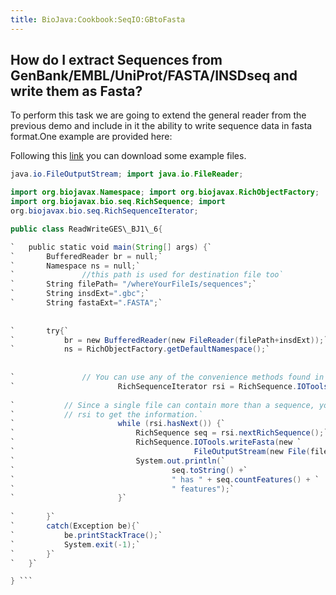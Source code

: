 ```yaml
---
title: BioJava:Cookbook:SeqIO:GBtoFasta
---
```


How do I extract Sequences from GenBank/EMBL/UniProt/FASTA/INSDseq and write them as Fasta?
-------------------------------------------------------------------------------------------

To perform this task we are going to extend the general reader from the
previous demo and include in it the ability to write sequence data in
fasta format.One example are provided here:

Following this
[link](http://www.ncbi.nlm.nih.gov/nuccore/146274?report=genbank) you
can download some example files.

```java import java.io.BufferedReader; import java.io.File; import
java.io.FileOutputStream; import java.io.FileReader;

import org.biojavax.Namespace; import org.biojavax.RichObjectFactory;
import org.biojavax.bio.seq.RichSequence; import
org.biojavax.bio.seq.RichSequenceIterator;

public class ReadWriteGES\_BJ1\_6{

`   public static void main(String[] args) {`  
`       BufferedReader br = null;`  
`       Namespace ns = null;`  
`               //this path is used for destination file too`  
`       String filePath= "/whereYourFileIs/sequences";`  
`       String insdExt=".gbc";`  
`       String fastaExt=".FASTA";`  
  
  
`       try{`  
`           br = new BufferedReader(new FileReader(filePath+insdExt));`  
`           ns = RichObjectFactory.getDefaultNamespace();`  
  
  
`               // You can use any of the convenience methods found in the BioJava 1.6 API`  
`                       RichSequenceIterator rsi = RichSequence.IOTools.readINSDseqDNA(br, ns);`  
  
`           // Since a single file can contain more than a sequence, you need to iterate over`  
`           // rsi to get the information.`  
`                       while (rsi.hasNext()) {`  
`                           RichSequence seq = rsi.nextRichSequence();`  
`                           RichSequence.IOTools.writeFasta(new `  
`                                        FileOutputStream(new File(filePath+fastaExt)), seq, ns);`  
`                           System.out.println(`  
`                                   seq.toString() +`  
`                                   " has " + seq.countFeatures() + `  
`                                   " features");`  
`                       }`  
  
`       }`  
`       catch(Exception be){`  
`           be.printStackTrace();`  
`           System.exit(-1);`  
`       }`  
`   }`

} ```
